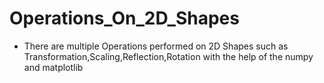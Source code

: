 # Operations_On_2D_Shapes
- There are multiple Operations performed on 2D Shapes such as Transformation,Scaling,Reflection,Rotation with the help of the numpy and matplotlib
